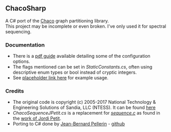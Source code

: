 ## ChacoSharp
A C# port of the [Chaco](https://github.com/gsjaardema/seacas/tree/master/packages/seacas/libraries/chaco) graph partitioning library.  
This project may be incomplete or even broken. I've only used it for spectral sequencing.

### Documentation
* There is a [pdf guide](https://gsjaardema.github.io/seacas/chaco.pdf) available detailing some of the configuration options.  
* The flags mentioned can be set in *StaticConstants.cs*, often using descriptive enum types or bool instead of cryptic integers.
* See [placeholder link here](github.com/jeanbern) for example usage.

### Credits
* The original code is copyright (c) 2005-2017 National Technology & Engineering Solutions of Sandia, LLC (NTESS). It can be found [here](https://github.com/gsjaardema/seacas/tree/master/packages/seacas/libraries/chaco)
* *ChacoSequenceJPetit.cs* is a replacement for *[sequence.c](https://github.com/gsjaardema/seacas/blob/master/packages/seacas/libraries/chaco/misc/sequence.c)* as found in the [work of Jordi Petit](https://www.cs.upc.edu/~jpetit/MinLA/Experiments/).
* Porting to C# done by [Jean-Bernard Pellerin](jbp.dev) - [github](github.com/jeanbern)
